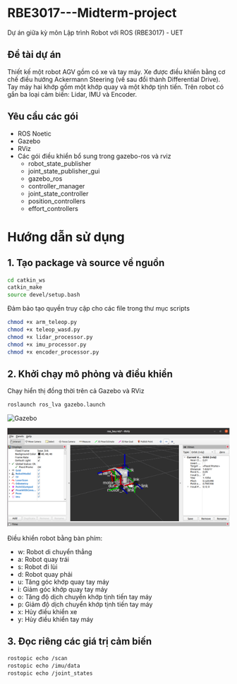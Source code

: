 # RBE3017---Midterm-project
Dự án giữa kỳ môn Lập trình Robot với ROS (RBE3017) - UET

## Đề tài dự án
Thiết kế một robot AGV gồm có xe và tay máy. Xe được điều khiển bằng cơ chế điều hướng Ackermann Steering (về sau đổi thành Differential Drive). Tay máy hai khớp gồm một khớp quay và một khớp tịnh tiến. Trên robot có gắn ba loại cảm biến: Lidar, IMU và Encoder.

## Yêu cầu các gói
* ROS Noetic
* Gazebo
* RViz
* Các gói điều khiển bổ sung trong gazebo-ros và rviz
  - robot_state_publisher
  - joint_state_publisher_gui
  - gazebo_ros
  - controller_manager
  - joint_state_controller
  - position_controllers
  - effort_controllers

# Hướng dẫn sử dụng

## 1. Tạo package và source về nguồn
```bash
cd catkin_ws
catkin_make
source devel/setup.bash
```
Đảm bảo tạo quyền truy cập cho các file trong thư mục scripts
```bash
chmod +x arm_teleop.py
chmod +x teleop_wasd.py
chmod +x lidar_processor.py
chmod +x imu_processor.py
chmod +x encoder_processor.py
```
## 2. Khởi chạy mô phỏng và điều khiển
Chạy hiển thị đồng thời trên cả Gazebo và RViz

```bash
roslaunch ros_lva gazebo.launch
```
![Gazebo]([./Gazebo.png](https://github.com/LaViAn-M-Et-H/RBE3017---Midterm-project/blob/main/Gazebo.PNG))

![RViz](./RViz.png)

Điều khiển robot bằng bàn phím:
- w: Robot di chuyển thẳng
- a: Robot quay trái
- s: Robot đi lùi
- d: Robot quay phải
- u: Tăng góc khớp quay tay máy
- i: Giảm góc khớp quay tay máy
- o: Tăng độ dịch chuyển khớp tịnh tiến tay máy
- p: Giảm độ dịch chuyển khớp tịnh tiến tay máy
- x: Hủy điều khiển xe
- y: Hủy điều khiển tay máy
  
## 3. Đọc riêng các giá trị cảm biến
```bash
rostopic echo /scan
rostopic echo /imu/data
rostopic echo /joint_states
```

